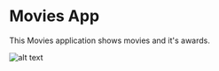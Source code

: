 Movies App
=============

This Movies application shows movies and it's awards.


![alt text]([https://ibb.co/C9vLQWm](https://i.ibb.co/T0RytrY/Screenshot-2022-07-11-at-21-32-00.png))
